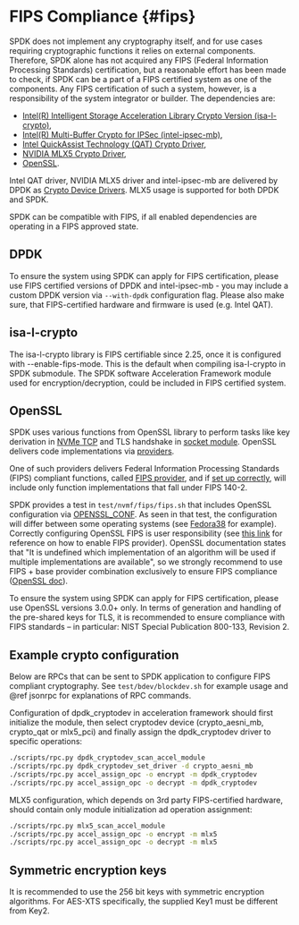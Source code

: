 # FIPS Compliance {#fips}

SPDK does not implement any cryptography itself, and for use cases requiring cryptographic
functions it relies on external components. Therefore, SPDK alone has not acquired any FIPS
(Federal Information Processing Standards) certification, but a reasonable effort has been made to
check, if SPDK can be a part of a FIPS certified system as one of the components. Any FIPS
certification of such a system, however, is a responsibility of the system integrator or builder.
The dependencies are:

* [Intel(R) Intelligent Storage Acceleration Library Crypto Version (isa-l-crypto)](https://github.com/intel/isa-l_crypto),
* [Intel(R) Multi-Buffer Crypto for IPSec (intel-ipsec-mb)](https://github.com/intel/intel-ipsec-mb),
* [Intel QuickAssist Technology (QAT) Crypto Driver](https://doc.dpdk.org/guides/cryptodevs/qat.html),
* [NVIDIA MLX5 Crypto Driver](https://doc.dpdk.org/guides/cryptodevs/mlx5.html),
* [OpenSSL](https://www.openssl.org/).

Intel QAT driver, NVIDIA MLX5 driver and intel-ipsec-mb are delivered by DPDK as
[Crypto Device Drivers](https://doc.dpdk.org/guides/cryptodevs/).
MLX5 usage is supported for both DPDK and SPDK.

SPDK can be compatible with FIPS, if all enabled dependencies are operating in a FIPS approved
state.

## DPDK

To ensure the system using SPDK can apply for FIPS certification, please use FIPS certified
versions of DPDK and intel-ipsec-mb - you may include a custom DPDK version via `--with-dpdk`
configuration flag. Please also make sure, that FIPS-certified hardware and firmware is used
(e.g. Intel QAT).

## isa-l-crypto

The isa-l-crypto library is FIPS certifiable since 2.25, once it is configured with --enable-fips-mode.
This is the default when compiling isa-l-crypto in SPDK submodule. The SPDK software Acceleration Framework module
used for encryption/decryption, could be included in FIPS certified system.

## OpenSSL

SPDK uses various functions from OpenSSL library to perform tasks like key derivation in
[NVMe TCP](https://github.com/spdk/spdk/blob/master/include/spdk_internal/nvme_tcp.h) and TLS
handshake in [socket module](https://github.com/spdk/spdk/blob/master/module/sock/posix/posix.c).
OpenSSL delivers code implementations via
[providers](https://www.openssl.org/docs/man3.0/man7/provider.html).

One of such providers delivers Federal Information Processing Standards (FIPS) compliant functions,
called [FIPS provider](https://www.openssl.org/docs/man3.0/man7/OSSL_PROVIDER-FIPS.html), and if
[set up correctly](https://wiki.openssl.org/index.php/OpenSSL_3.0#Using_the_FIPS_module_in_SSL.2FTLS),
will include only function implementations that fall under FIPS 140-2.

SPDK provides a test in `test/nvmf/fips/fips.sh` that includes OpenSSL configuration via
[OPENSSL_CONF](https://www.openssl.org/docs/man1.1.1/man5/config.html). As seen in that test, the
configuration will differ between some operating systems (see [Fedora38](https://www.redhat.com/en/blog/openssl-fips-140-2-upstream-140-3-downstream)
for example). Correctly configuring OpenSSL FIPS is user responsibility (see [this link](https://github.com/openssl/openssl/blob/master/README-FIPS.md)
for reference on how to enable FIPS provider). OpenSSL documentation states that "It is undefined
which implementation of an algorithm will be used if multiple implementations are available", so we
strongly recommend to use FIPS + base provider combination exclusively to ensure FIPS compliance
([OpenSSL doc](https://www.openssl.org/docs/man3.0/man7/fips_module.html#Programmatically-loading-the-FIPS-module-default-library-context)).

To ensure the system using SPDK can apply for FIPS certification, please use OpenSSL versions
3.0.0+ only. In terms of generation and handling of the pre-shared keys for TLS, it is recommended
to ensure compliance with FIPS standards – in particular: NIST Special Publication 800-133,
Revision 2.

## Example crypto configuration

Below are RPCs that can be sent to SPDK application to configure FIPS compliant cryptography.
See `test/bdev/blockdev.sh` for example usage and @ref jsonrpc for explanations of RPC commands.

Configuration of dpdk_cryptodev in acceleration framework should first initialize the module, then
select cryptodev device (crypto_aesni_mb, crypto_qat or mlx5_pci) and finally assign the
dpdk_cryptodev driver to specific operations:

```bash
./scripts/rpc.py dpdk_cryptodev_scan_accel_module
./scripts/rpc.py dpdk_cryptodev_set_driver -d crypto_aesni_mb
./scripts/rpc.py accel_assign_opc -o encrypt -m dpdk_cryptodev
./scripts/rpc.py accel_assign_opc -o decrypt -m dpdk_cryptodev
```

MLX5 configuration, which depends on 3rd party FIPS-certified hardware, should contain only module
initialization ad operation assignment:

```bash
./scripts/rpc.py mlx5_scan_accel_module
./scripts/rpc.py accel_assign_opc -o encrypt -m mlx5
./scripts/rpc.py accel_assign_opc -o decrypt -m mlx5
```

## Symmetric encryption keys

It is recommended to use the 256 bit keys with symmetric encryption algorithms. For AES-XTS
specifically, the supplied Key1 must be different from Key2.
